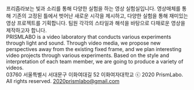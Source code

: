 프리즘라보는 빛과 소리를 통해 다양한 실험을 하는 영상 실험실입니다. 영상매체를 통해 기존의 고정된 틀에서 벗어난 새로운 시각을 제시하고, 다양한 실험을 통해 재미있는 영상 프로젝트를 기획합니다. 팀원 각각의 스타일과 해석을 바탕으로 다채로운 영상을 제작하고자 합니다. <br>
PRISMLABO is a video laboratory that conducts various experiments through light and sound. Through video media, we propose new perspectives away from the existing fixed frame, and we plan interesting video projects through various experiments. Based on the style and interpretation of each team member, we are going to produce a variety of videos. <br>
03760 서울특별시 서대문구 이화여대길 52 이화여자대학교
ⓒ 2020 PrismLabo. All rights reserved.
2020prismlabo@gmail.com

